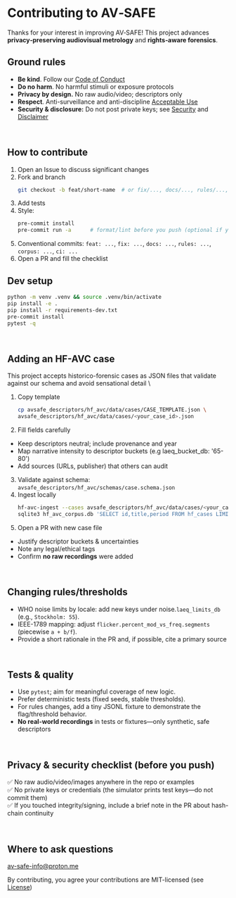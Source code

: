 # Contributing to AV‑SAFE

Thanks for your interest in improving AV‑SAFE! This project advances **privacy‑preserving audiovisual metrology** and **rights‑aware forensics**.

## Ground rules
- **Be kind**. Follow our [Code of Conduct](CODE_OF_CONDUCT.md)
- **Do no harm**. No harmful stimuli or exposure protocols
- **Privacy by design.** No raw audio/video; descriptors only
- **Respect**. Anti-surveillance and anti-discipline [Acceptable Use](ACCEPTABLE_USE.md)
- **Security & disclosure:** Do not post private keys; see [Security](SECURITY.md) and [Disclaimer](DISCLAIMER.md)

<br>

## How to contribute
1. Open an Issue to discuss significant changes
2. Fork and branch
   ```bash
   git checkout -b feat/short-name  # or fix/..., docs/..., rules/..., corpus/...
   ```
3. Add tests
4. Style:
   ```bash
   pre-commit install
   pre-commit run -a      # format/lint before you push (optional if you dislike auto-lint)
   ```
7. Conventional commits: `feat: ...`, `fix: ...`, `docs: ...`, `rules: ...`, `corpus: ...`, `ci: ...`
8. Open a PR and fill the checklist

## Dev setup
```bash
python -m venv .venv && source .venv/bin/activate
pip install -e .
pip install -r requirements-dev.txt
pre-commit install
pytest -q
```
<br>

## Adding an HF-AVC case
This project accepts historico-forensic cases as JSON files that validate against our schema and avoid sensational detail
\
1. Copy template
   ```bash
   cp avsafe_descriptors/hf_avc/data/cases/CASE_TEMPLATE.json \
   avsafe_descriptors/hf_avc/data/cases/<your_case_id>.json
   ```
2. Fill fields carefully
- Keep descriptors neutral; include provenance and year
- Map narrative intensity to descriptor buckets (e.g laeq_bucket_db: '65-80')
- Add sources (URLs, publisher) that others can audit

3. Validate against schema: ` avsafe_descriptors/hf_avc/schemas/case.schema.json `
4. Ingest locally
   ```bash
   hf-avc-ingest --cases avsafe_descriptors/hf_avc/data/cases/<your_case_id>.json
   sqlite3 hf_avc_corpus.db 'SELECT id,title,period FROM hf_cases LIMIT 5;'
   ```
5. Open a PR with new case file
- Justify descriptor buckets & uncertainties
- Note any legal/ethical tags
- Confirm **no raw recordings** were added

<br>

## Changing rules/thresholds
- WHO noise limits by locale: add new keys under noise.` laeq_limits_db ` (e.g., `Stockholm: 55`).
- IEEE-1789 mapping: adjust ` flicker.percent_mod_vs_freq.segments ` (piecewise ` a + b/f `).
- Provide a short rationale in the PR and, if possible, cite a primary source

<br>

## Tests & quality
- Use ` pytest `; aim for meaningful coverage of new logic.
- Prefer deterministic tests (fixed seeds, stable thresholds).
- For rules changes, add a tiny JSONL fixture to demonstrate the flag/threshold behavior.
- **No real-world recordings** in tests or fixtures—only synthetic, safe descriptors

<br>

## Privacy & security checklist (before you push)
✅ No raw audio/video/images anywhere in the repo or examples \
✅ No private keys or credentials (the simulator prints test keys—do not commit them) \
✅ If you touched integrity/signing, include a brief note in the PR about hash-chain continuity

<br>

## Where to ask questions
[av-safe-info@proton.me](av-safe-info@proton.me)

By contributing, you agree your contributions are MIT-licensed (see [License](LICENSE.md))
